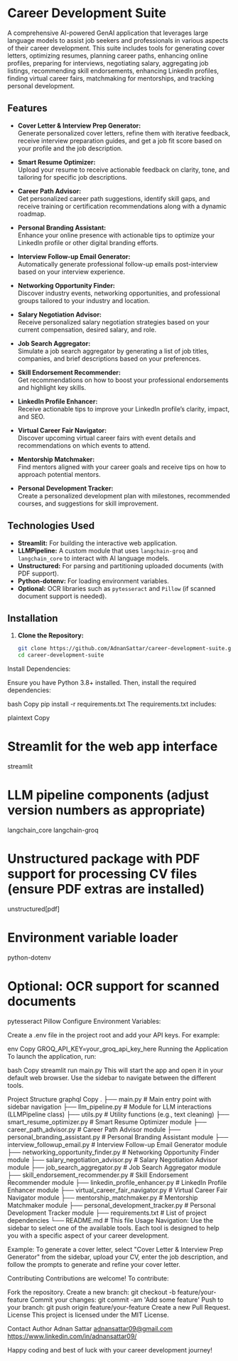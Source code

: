 # Career Development Suite

A comprehensive AI-powered GenAI application that leverages large language models to assist job seekers and professionals in various aspects of their career development. This suite includes tools for generating cover letters, optimizing resumes, planning career paths, enhancing online profiles, preparing for interviews, negotiating salary, aggregating job listings, recommending skill endorsements, enhancing LinkedIn profiles, finding virtual career fairs, matchmaking for mentorships, and tracking personal development.

## Features

- **Cover Letter & Interview Prep Generator:**  
  Generate personalized cover letters, refine them with iterative feedback, receive interview preparation guides, and get a job fit score based on your profile and the job description.

- **Smart Resume Optimizer:**  
  Upload your resume to receive actionable feedback on clarity, tone, and tailoring for specific job descriptions.

- **Career Path Advisor:**  
  Get personalized career path suggestions, identify skill gaps, and receive training or certification recommendations along with a dynamic roadmap.

- **Personal Branding Assistant:**  
  Enhance your online presence with actionable tips to optimize your LinkedIn profile or other digital branding efforts.

- **Interview Follow-up Email Generator:**  
  Automatically generate professional follow-up emails post-interview based on your interview experience.

- **Networking Opportunity Finder:**  
  Discover industry events, networking opportunities, and professional groups tailored to your industry and location.

- **Salary Negotiation Advisor:**  
  Receive personalized salary negotiation strategies based on your current compensation, desired salary, and role.

- **Job Search Aggregator:**  
  Simulate a job search aggregator by generating a list of job titles, companies, and brief descriptions based on your preferences.

- **Skill Endorsement Recommender:**  
  Get recommendations on how to boost your professional endorsements and highlight key skills.

- **LinkedIn Profile Enhancer:**  
  Receive actionable tips to improve your LinkedIn profile’s clarity, impact, and SEO.

- **Virtual Career Fair Navigator:**  
  Discover upcoming virtual career fairs with event details and recommendations on which events to attend.

- **Mentorship Matchmaker:**  
  Find mentors aligned with your career goals and receive tips on how to approach potential mentors.

- **Personal Development Tracker:**  
  Create a personalized development plan with milestones, recommended courses, and suggestions for skill improvement.

## Technologies Used

- **Streamlit:** For building the interactive web application.
- **LLMPipeline:** A custom module that uses `langchain-groq` and `langchain_core` to interact with AI language models.
- **Unstructured:** For parsing and partitioning uploaded documents (with PDF support).
- **Python-dotenv:** For loading environment variables.
- **Optional:** OCR libraries such as `pytesseract` and `Pillow` (if scanned document support is needed).

## Installation

1. **Clone the Repository:**

   ```bash
   git clone https://github.com/AdnanSattar/career-development-suite.git
   cd career-development-suite
Install Dependencies:

Ensure you have Python 3.8+ installed. Then, install the required dependencies:

bash
Copy
pip install -r requirements.txt
The requirements.txt includes:

plaintext
Copy
# Streamlit for the web app interface
streamlit

# LLM pipeline components (adjust version numbers as appropriate)
langchain_core
langchain-groq

# Unstructured package with PDF support for processing CV files (ensure PDF extras are installed)
unstructured[pdf]

# Environment variable loader
python-dotenv

# Optional: OCR support for scanned documents
pytesseract
Pillow
Configure Environment Variables:

Create a .env file in the project root and add your API keys. For example:

env
Copy
GROQ_API_KEY=your_groq_api_key_here
Running the Application
To launch the application, run:

bash
Copy
streamlit run main.py
This will start the app and open it in your default web browser. Use the sidebar to navigate between the different tools.

Project Structure
graphql
Copy
.
├── main.py                          # Main entry point with sidebar navigation
├── llm_pipeline.py                  # Module for LLM interactions (LLMPipeline class)
├── utils.py                         # Utility functions (e.g., text cleaning)
├── smart_resume_optimizer.py        # Smart Resume Optimizer module
├── career_path_advisor.py           # Career Path Advisor module
├── personal_branding_assistant.py   # Personal Branding Assistant module
├── interview_followup_email.py      # Interview Follow-up Email Generator module
├── networking_opportunity_finder.py # Networking Opportunity Finder module
├── salary_negotiation_advisor.py      # Salary Negotiation Advisor module
├── job_search_aggregator.py         # Job Search Aggregator module
├── skill_endorsement_recommender.py # Skill Endorsement Recommender module
├── linkedin_profile_enhancer.py     # LinkedIn Profile Enhancer module
├── virtual_career_fair_navigator.py # Virtual Career Fair Navigator module
├── mentorship_matchmaker.py         # Mentorship Matchmaker module
├── personal_development_tracker.py  # Personal Development Tracker module
├── requirements.txt                 # List of project dependencies
└── README.md                        # This file
Usage
Navigation:
Use the sidebar to select one of the available tools. Each tool is designed to help you with a specific aspect of your career development.

Example:
To generate a cover letter, select "Cover Letter & Interview Prep Generator" from the sidebar, upload your CV, enter the job description, and follow the prompts to generate and refine your cover letter.

Contributing
Contributions are welcome! To contribute:

Fork the repository.
Create a new branch: git checkout -b feature/your-feature
Commit your changes: git commit -am 'Add some feature'
Push to your branch: git push origin feature/your-feature
Create a new Pull Request.
License
This project is licensed under the MIT License.

Contact Author
Adnan Sattar
adnansattar09@gmail.com
https://www.linkedin.com/in/adnansattar09/

Happy coding and best of luck with your career development journey!